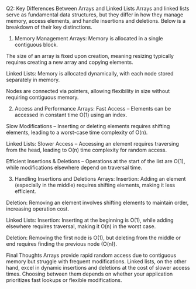 Q2: Key Differences Between Arrays and Linked Lists
Arrays and linked lists serve as fundamental data structures, but they differ in how they manage memory, access elements, and handle insertions and deletions. Below is a breakdown of their key distinctions.

1. Memory Management
Arrays:
Memory is allocated in a single contiguous block.

The size of an array is fixed upon creation, meaning resizing typically requires creating a new array and copying elements.

Linked Lists:
Memory is allocated dynamically, with each node stored separately in memory.

Nodes are connected via pointers, allowing flexibility in size without requiring contiguous memory.

2. Access and Performance
Arrays:
Fast Access – Elements can be accessed in constant time O(1) using an index.

Slow Modifications – Inserting or deleting elements requires shifting elements, leading to a worst-case time complexity of O(n).

Linked Lists:
Slower Access – Accessing an element requires traversing from the head, leading to O(n) time complexity for random access.

Efficient Insertions & Deletions – Operations at the start of the list are O(1), while modifications elsewhere depend on traversal time.

3. Handling Insertions and Deletions
Arrays:
Insertion: Adding an element (especially in the middle) requires shifting elements, making it less efficient.

Deletion: Removing an element involves shifting elements to maintain order, increasing operation cost.

Linked Lists:
Insertion: Inserting at the beginning is O(1), while adding elsewhere requires traversal, making it O(n) in the worst case.

Deletion: Removing the first node is O(1), but deleting from the middle or end requires finding the previous node (O(n)).

Final Thoughts
Arrays provide rapid random access due to contiguous memory but struggle with frequent modifications. Linked lists, on the other hand, excel in dynamic insertions and deletions at the cost of slower access times. Choosing between them depends on whether your application prioritizes fast lookups or flexible modifications.
